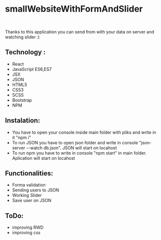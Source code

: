 <h1>smallWebsiteWithFormAndSlider</h1> </br>
<p>Thanks to this application you can send from with your data on server and watching slider :)</p>
<h2>Technology :</h2>
<ul>
		<li>React</li>
  <li>JavaScript ES6,ES7</li>
		<li>JSX</li>
  <li>JSON</li>
    <li>HTML5</li>
		<li>CSS3</li>
			<li>SCSS</li>

  <li>Bootstrap</li>
		<li>NPM</li>
</ul>

<h2>Instalation:</h2>
<ul>
	<li>You have to open your console inside main folder with pliks and write in it "npm i"
		</li>
	<li>To run JSON you have to open json folder and write in console "json-server --watch db.json". JSON will start on locahost</li>
	<li>To run npm you have to write in console "npm start" in main folder. Aplication will start on locahost</li>
</ul>

<h2>Functionalities:</h2>
<ul>
	<li>Forma validation</li>
	<li>Sending users to JSON</li>
	<li>Working Slider</li>
  <li>Save user on JSON</li>
</ul>

<h2>ToDo:</h2>
<ul>
	<li>improving RWD</li>
	<li>improving css</li>
</ul>
